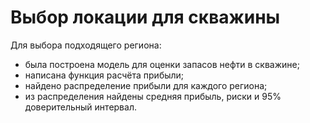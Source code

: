 # Выбор локации для скважины

Для выбора подходящего региона:
- была построена модель для оценки запасов нефти в скважине;
- написана функция расчёта прибыли;
- найдено распределение прибыли для каждого региона;
- из распределения найдены средняя прибыль, риски и 95% доверительный интервал.